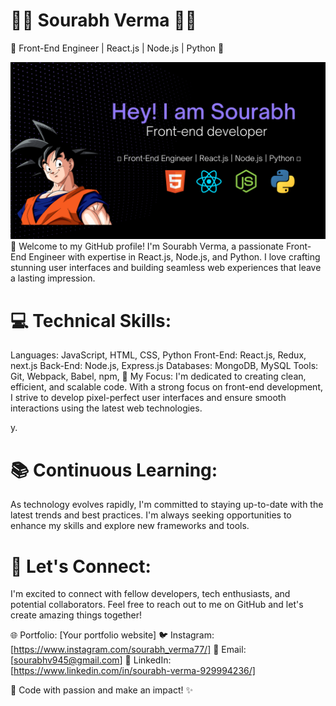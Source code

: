 # 👨‍💻 Sourabh Verma 👨‍💻

🌟 Front-End Engineer | React.js | Node.js | Python 🌟

![Image](sample.png)
👋 Welcome to my GitHub profile! I'm Sourabh Verma, a passionate Front-End Engineer with expertise in React.js, Node.js, and Python. I love crafting stunning user interfaces and building seamless web experiences that leave a lasting impression.

# 💻 Technical Skills:

Languages: JavaScript, HTML, CSS, Python
Front-End: React.js, Redux, next.js
Back-End: Node.js, Express.js
Databases: MongoDB, MySQL
Tools: Git, Webpack, Babel, npm, 
🚀 My Focus:
I'm dedicated to creating clean, efficient, and scalable code. With a strong focus on front-end development, I strive to develop pixel-perfect user interfaces and ensure smooth interactions using the latest web technologies.

y.

# 📚 Continuous Learning:
As technology evolves rapidly, I'm committed to staying up-to-date with the latest trends and best practices. I'm always seeking opportunities to enhance my skills and explore new frameworks and tools.

# 🌟 Let's Connect:
I'm excited to connect with fellow developers, tech enthusiasts, and potential collaborators. Feel free to reach out to me on GitHub and let's create amazing things together!

🌐 Portfolio: [Your portfolio website]
🐦 Instagram: [https://www.instagram.com/sourabh_verma77/]
📧 Email: [sourabhv945@gmail.com]
📝 LinkedIn: [https://www.linkedin.com/in/sourabh-verma-929994236/]

🚀 Code with passion and make an impact! ✨
